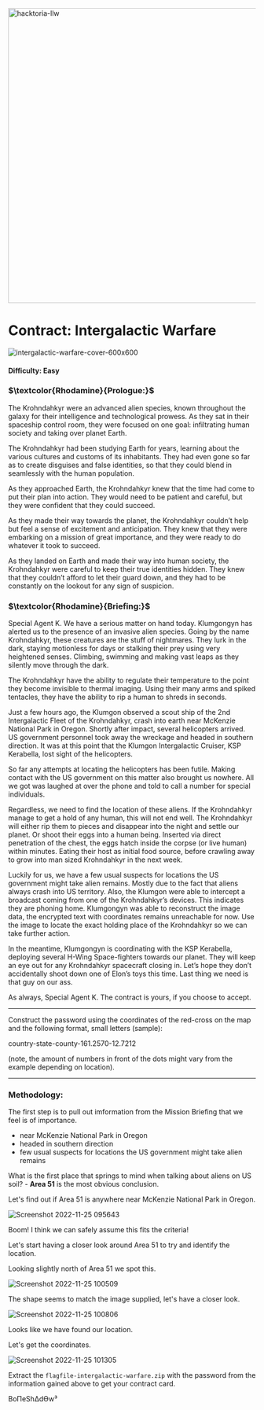 <img width="600" alt="hacktoria-llw" src="https://user-images.githubusercontent.com/117080369/203552008-2d0e0a07-1815-485b-8f3f-ae7ed7258af8.png">

# Contract: Intergalactic Warfare
![intergalactic-warfare-cover-600x600](https://user-images.githubusercontent.com/117080369/203950191-7a0edc81-a1d6-49c6-bd49-6415a94cb23a.png)

#### Difficulty: Easy

### **$\textcolor{Rhodamine}{Prologue:}$**
The Krohndahkyr were an advanced alien species, known throughout the galaxy for their intelligence and technological prowess. As they sat in their spaceship control room, they were focused on one goal: infiltrating human society and taking over planet Earth.

The Krohndahkyr had been studying Earth for years, learning about the various cultures and customs of its inhabitants. They had even gone so far as to create disguises and false identities, so that they could blend in seamlessly with the human population.

As they approached Earth, the Krohndahkyr knew that the time had come to put their plan into action. They would need to be patient and careful, but they were confident that they could succeed.

As they made their way towards the planet, the Krohndahkyr couldn’t help but feel a sense of excitement and anticipation. They knew that they were embarking on a mission of great importance, and they were ready to do whatever it took to succeed.

As they landed on Earth and made their way into human society, the Krohndahkyr were careful to keep their true identities hidden. They knew that they couldn’t afford to let their guard down, and they had to be constantly on the lookout for any sign of suspicion.


### **$\textcolor{Rhodamine}{Briefing:}$**
Special Agent K. We have a serious matter on hand today. Klumgongyn has alerted us to the presence of an invasive alien species. Going by the name Krohndahkyr, these creatures are the stuff of nightmares. They lurk in the dark, staying motionless for days or stalking their prey using very heightened senses. Climbing, swimming and making vast leaps as they silently move through the dark.

The Krohndahkyr have the ability to regulate their temperature to the point they become invisible to thermal imaging. Using their many arms and spiked tentacles, they have the ability to rip a human to shreds in seconds.

Just a few hours ago, the Klumgon observed a scout ship of the 2nd Intergalactic Fleet of the Krohndahkyr, crash into earth near McKenzie National Park in Oregon. Shortly after impact, several helicopters arrived. US government personnel took away the wreckage and headed in southern direction. It was at this point that the Klumgon Intergalactic Cruiser, KSP Kerabella, lost sight of the helicopters.

So far any attempts at locating the helicopters has been futile. Making contact with the US government on this matter also brought us nowhere. All we got was laughed at over the phone and told to call a number for special individuals.

Regardless, we need to find the location of these aliens. If the Krohndahkyr manage to get a hold of any human, this will not end well. The Krohndahkyr will either rip them to pieces and disappear into the night and settle our planet. Or shoot their eggs into a human being. Inserted via direct penetration of the chest, the eggs hatch inside the corpse (or live human) within minutes. Eating their host as initial food source, before crawling away to grow into man sized Krohndahkyr in the next week.

Luckily for us, we have a few usual suspects for locations the US government might take alien remains. Mostly due to the fact that aliens always crash into US territory. Also, the Klumgon were able to intercept a broadcast coming from one of the Krohndahkyr’s devices. This indicates they are phoning home. Klumgongyn was able to reconstruct the image data, the encrypted text with coordinates remains unreachable for now. Use the image to locate the exact holding place of the Krohndahkyr so we can take further action.

In the meantime, Klumgongyn is coordinating with the KSP Kerabella, deploying several H-Wing Space-fighters towards our planet. They will keep an eye out for any Krohndahkyr spacecraft closing in. Let’s hope they don’t accidentally shoot down one of Elon’s toys this time. Last thing we need is that guy on our ass.

As always, Special Agent K. The contract is yours, if you choose to accept.

---

Construct the password using the coordinates of the red-cross on the map and the following format, small letters (sample):

country-state-county-161.2570-12.7212

(note, the amount of numbers in front of the dots might vary from the example depending on location).
 
 ---
 
### Methodology:
The first step is to pull out imformation from the Mission Briefing that we feel is of importance.
* near McKenzie National Park in Oregon
* headed in southern direction
* few usual suspects for locations the US government might take alien remains

What is the first place that springs to mind when talking about aliens on US soil? - **Area 51** is the most obvious conclusion.

Let's find out if Area 51 is anywhere near McKenzie National Park in Oregon.

![Screenshot 2022-11-25 095643](https://user-images.githubusercontent.com/117080369/203954837-f9cf7a54-99eb-4926-9183-066ec1399802.png)

Boom! I think we can safely assume this fits the criteria!

Let's start having a closer look around Area 51 to try and identify the location.

Looking slightly north of Area 51 we spot this.

![Screenshot 2022-11-25 100509](https://user-images.githubusercontent.com/117080369/203957356-fffbcb4a-2c35-4927-815f-69a9296a064a.png)

The shape seems to match the image supplied, let's have a closer look.

![Screenshot 2022-11-25 100806](https://user-images.githubusercontent.com/117080369/203957767-068ba777-92b2-4a27-a917-17d6c226ae77.png)

Looks like we have found our location.

Let's get the coordinates.

![Screenshot 2022-11-25 101305](https://user-images.githubusercontent.com/117080369/203959320-bb188c42-f8d3-46df-92ed-75e6d1a793cf.png)

Extract the `flagfile-intergalactic-warfare.zip` with the password from the information gained above to get your contract card.


BoΠeShΔdϴw³
